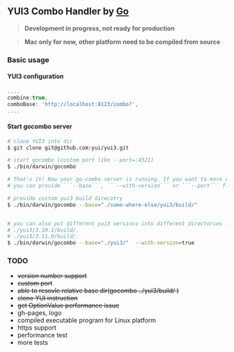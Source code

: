 ## YUI3 Combo Handler by [Go](http://golang.org)

> **Development in progress, not ready for production**

> **Mac only for now, other platform need to be compiled from source**

### Basic usage
#### YUI3 configuration
```javascript
....
combine:true,
comboBase: 'http://localhost:8123/combo?',
....
```

#### Start gocombo server
```bash
# clone YUI3 into dir
$ git clone git@github.com:yui/yui3.git

# start gocombo (custom port like --port=:4321)
$ ./bin/darwin/gocombo

# That's it! Now your go-combo server is running. If you want to more customization,
# you can provide ```--base```, ```--with-version``` or ```--port``` flags.

# provide custom yui3 build direcotry
$ ./bin/darwin/gocombo --base="./some-where-else/yui3/build/"


# you can also put different yui3 versions into different directories like this
# ./yui3/3.10.1/build/.
# ./yui3/3.11.0/build/.
$ ./bin/darwin/gocombo --base="./yui3/"  --with-version=true
```

### TODO
* ~~version number support~~
* ~~custom port~~
* ~~able to resovle relative base dir(gocombo ../yui3/build/ )~~
* ~~clone YUI instruction~~
* ~~get OptionValue performance issue~~
* gh-pages, logo
* compiled executable program for Linux platform
* https support
* performance test
* more tests

